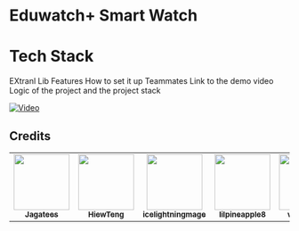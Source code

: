 # Eduwatch+ Smart Watch

# Tech Stack




EXtranl Lib
Features 
How to set it up 
Teammates 
Link to the demo video 
Logic of the project and the project stack 


[![Video](https://img.youtube.com/vi/N0QGsqv7uY0/0.jpg)](https://www.youtube.com/watch?v=N0QGsqv7uY0)



## Credits

<table>
  <tr>
        <td align="center"><a href="https://github.com/Jagatees"><img src="https://avatars.githubusercontent.com/u/140966272?s=400&u=4366692093a55d4fda2ba7b4a0b5aa221f8ac0b3&v=4" width="100px;" alt=""/><br /><sub><b>Jagatees</b></sub></a><br />
    </td>
    <td align="center"><a href="https://github.com/HiewTeng"><img src="https://avatars.githubusercontent.com/u/94026462?v=4" width="100px;" alt=""/><br /><sub><b>HiewTeng</b></sub></a><br />
    </td>  
    <td align="center"><a href="https://github.com/icelightningmage
"><img src="https://avatars.githubusercontent.com/u/144021293?v=4" width="100px;" alt=""/><br /><sub><b>icelightningmage
</b></sub></a><br />
    </td> 
    <td align="center"><a href="https://github.com/
lilpineapple8"><img src="https://avatars.githubusercontent.com/u/79001107?v=4" width="100px;" alt=""/><br /><sub><b>
lilpineapple8</b></sub></a><br />
    </td> 
    <td align="center"><a href="https://github.com/vannxssaa"><img src="https://avatars.githubusercontent.com/u/65593193?v=4" width="100px;" alt=""/><br /><sub><b>vannxssaa</b></sub></a><br />
    </td> 
    <td align="center"><a href="https://github.com/ZFCrow"><img src="https://avatars.githubusercontent.com/u/113918404?v=4" width="100px;" alt=""/><br /><sub><b>ZFCrow</b></sub></a><br />
    </td> 
  </tr>
</table>


 
